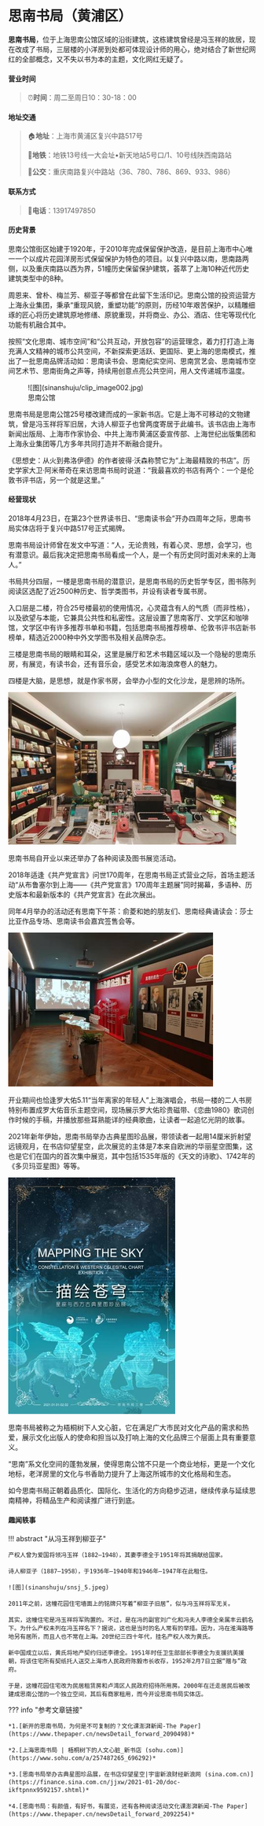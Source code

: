 # 思南书局（黄浦区）

**思南书局**，位于上海思南公馆区域的沿街建筑，这栋建筑曾经是冯玉祥的故居，现在改成了书局，三层楼的小洋房到处都可体现设计师的用心，绝对结合了新世纪网红的全部概念，又不失以书为本的主题，文化网红无疑了。

#### 营业时间

>:alarm_clock:**时间**：周二至周日10：30-18：00

#### 地址交通

>:house:**地址**：上海市黄浦区复兴中路517号
>
>:tram:**地铁**：地铁13号线一大会址•新天地站5号口/1、10号线陕西南路站
>
>:bus:**公交**：重庆南路复兴中路站（36、780、786、869、933、986）

#### 联系方式

>:iphone:**电话**：13917497850

#### 历史背景

思南公馆街区始建于1920年，于2010年完成保留保护改造，是目前上海市中心唯一一个以成片花园洋房形式保留保护为特色的项目。以复兴中路以南，思南路两侧，以及重庆南路以西为界，51幢历史保留保护建筑，荟萃了上海10种近代历史建筑类型中的8种。

周恩来、曾朴、梅兰芳、柳亚子等都曾在此留下生活印记。思南公馆的投资运营方上海永业集团，秉承“重现风貌，重塑功能”的原则，历经10年艰苦保护，以精雕细琢的匠心将历史建筑原地修缮、原貌重现，并将商业、办公、酒店、住宅等现代化功能有机融合其中。

按照“文化思南、城市空间”和“公共互动，开放包容”的运营理念，着力打打造上海充满人文精神的城市公共空间，不新探索更活跃、更国际、更上海的思南模式，推出了一批思南品牌活动如：思南读书会、思南纪实空间、思南赏艺会、思南城市空间艺术节、思南街角之声等，持续用创意点亮公共空间，用人文传递城市温度。



<figure markdown>
  ![图](sinanshuju/clip_image002.jpg)
  <figcaption>思南公馆</figcaption>
</figure>



思南书局是思南公馆25号楼改建而成的一家新书店。它是上海不可移动的文物建筑，曾是冯玉祥将军旧居，大诗人柳亚子也曾两度寄居于此编书。该书店由上海市新闻出版局、上海市作家协会、中共上海市黄浦区委宣传部、上海世纪出版集团和上海永业集团等几方多年共同打造并不断融合提升。

《思想史：从火到弗洛伊德》的作者彼得·沃森称赞它为“上海最精致的书店”。历史学家大卫·阿米蒂奇在来访思南书局时说道：“我最喜欢的书店有两个：一个是伦敦书评书店，另一个就是这里。”

#### 经营现状

2018年4月23日，在第23个世界读书日、“思南读书会”开办四周年之际，思南书局实体店将于复兴中路517号正式揭牌。

思南书局设计师曾在发文中写道：“人，无论贵贱，有着心灵、思想，会学习，也有潜意识。最后我决定把思南书局看成一个人，是一个有历史同时面对未来的上海人。”

书局共分四层，一楼是思南书局的潜意识，是思南书局的历史哲学专区，图书陈列阅读区选配了近2500种历史、哲学类图书，并设有读者专属书房。

入口层是二楼，符合25号楼最初的使用情况，心灵蕴含有人的气质（而非性格），以及欲望与本能，它兼具公共性和私密性。这层设置了思南客厅、文学区和咖啡馆，文学区中有许多推荐书单和书籍，包括思南书局推荐榜单、伦敦书评书店新书榜单，精选近2000种中外文学图书及相关品牌杂志。

三楼是思南书局的眼睛和耳朵，这里是展厅和艺术书籍区域以及一个隐秘的思南乐房，有展览，有读书会，还有音乐会，感受艺术如海浪席卷人的魅力。

四楼是大脑，是思想，就是作家书房，会举办小型的文化沙龙，是思辨的场所。

![图](sinanshuju/clip_image004.jpg)

思南书局自开业以来还举办了各种阅读及图书展览活动。

2018年适逢《共产党宣言》问世170周年，在思南书局正式营业之际，首场主题活动“从布鲁塞尔到上海——《共产党宣言》170周年主题展”同时揭幕，多语种、历史版本和最新版本的《共产党宣言》在此次展出。

同年4月举办的活动还有思南下午茶：俞菱和她的朋友们、思南经典诵读会：莎士比亚作品专场、思南读书会嘉宾签售会等。

![图](sinanshuju/clip_image006.jpg)

开业期间也恰逢罗大佑5.11“当年离家的年轻人”上海演唱会，书局一楼的二人书房特别布置成罗大佑音乐主题空间，现场展示罗大佑珍贵磁带、《恋曲1980》歌词创作时候的手稿，并播放那些耳熟能详的经典歌曲，让读者一起追忆光阴的故事。

2021年新年伊始，思南书局举办古典星图珍品展，带领读者一起用14厘米折射望远镜观月，在书店仰望星空，此次展览的主体是7本来自欧洲的华丽星空图集，这也是它们在国内的首次集中展览，其中包括1535年版的《天文的诗歌》、1742年的《多贝玛亚星图》等等。

![图](sinanshuju/clip_image008.jpg)

思南书局被称之为梧桐树下人文心脏，它在满足广大市民对文化产品的需求和热爱，展示文化出版人的使命和担当以及打响上海的文化品牌三个层面上具有重要意义。

“思南”系文化空间的蓬勃发展，使得思南公馆不只是一个商业地标，更是一个文化地标，老洋房里的文化与书香助力提升了上海这所城市的文化格局和生态。

如今思南书局正朝着品质化、国际化、生活化的方向稳步迈进，继续传承与延续思南精神，将精品生产和阅读推广进行到底。

#### 趣闻轶事

!!! abstract "从冯玉祥到柳亚子"
    
    产权人曾为爱国将领冯玉祥（1882—1948），其妻李德全于1951年将其捐献给国家。
    
    诗人柳亚子（1887—1958），于1936年—1940年和1946年—1947年在此租住。
    
    ![图](sinanshuju/snsj_5.jpeg)
    
    2011年之前，这幢花园住宅墙面上的铭牌只写着“柳亚子旧居”，似与冯玉祥将军无关。
    
    其实，这幢住宅是冯玉祥将军购置的。不过，是在冯的副官刘广化和冯夫人李德全亲属丰云鹤名下。为什么产权未列在冯玉祥名下？据说，这也是当时的名人常有的举措。因为，冯在淮海路等地另有居所，而且人也不常在上海。20世纪三四十年代，挂名产权人改为黄氏。
    
    新中国成立以后，黄氏将地产契约归还李德全。1951年时任卫生部部长李德全为支援抗美援朝，将该住宅所有契纸托人送交上海市人民政府陈毅市长收存，1952年2月7日立据“赠与”政府。
    
    于是，这幢花园住宅改为民居租赁房和卢湾区人民政府招待所用房。2000年在迁走居民后被改建成思南公馆的一个独立空间，其后有商家租用，而今开设思南书局实体店。

??? info "参考文章链接"

    *1.[新开的思南书局，为何是不可复制的？文化课澎湃新闻-The Paper](https://www.thepaper.cn/newsDetail_forward_2090498)*
    
    *2.[上海思南书局 | 梧桐树下的人文心脏_新书店 (sohu.com)](https://www.sohu.com/a/257487265_696292)*
    
    *3.[思南书局举办古典星图珍品展，在书店仰望星空|宇宙新浪财经新浪网 (sina.com.cn)](https://finance.sina.com.cn/jjxw/2021-01-20/doc-ikftpnnx9592157.shtml)*
    
    *4.[思南书局：有颜值，有好书，有展览，还有各种阅读活动文化课澎湃新闻-The Paper](https://www.thepaper.cn/newsDetail_forward_2092254)*





